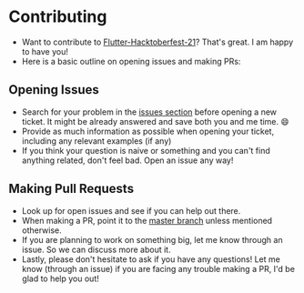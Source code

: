 # Contributing

- Want to contribute to [Flutter-Hacktoberfest-21](https://github.com/gdscbvppune/Flutter-Hacktoberfest-21.git)?
That's great. I am happy to have you!
- Here is a basic outline on opening issues and making PRs:

## Opening Issues

- Search for your problem in the
[issues section](https://github.com/gdscbvppune/Flutter-Hacktoberfest-21/issues)
before opening a new ticket. It might be already answered and save both you and me time. :smile:
- Provide as much information as possible when opening your ticket, including any relevant examples (if any)
- If you think your question is naive or something and you can't find anything related,
don't feel bad. Open an issue any way!

## Making Pull Requests

- Look up for open issues and see if you can help out there.
- When making a PR, point it to the [master branch](https://github.com/dscbvppune/flutter_interact/tree/master)
unless mentioned otherwise.
- If you are planning to work on something big, let me know through an issue. So we can discuss more about it.
- Lastly, please don't hesitate to ask if you have any questions!
Let me know (through an issue) if you are facing any trouble making a PR, I'd be glad to help you out!
